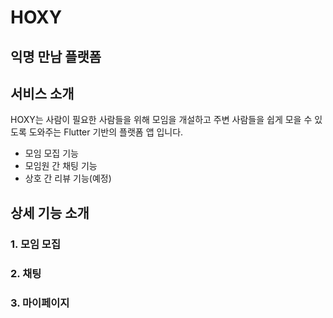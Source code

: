 # HOXY
## 익명 만남 플랫폼

<!-- [![Build Status](https://travis-ci.org/joemccann/dillinger.svg?branch=master)](https://travis-ci.org/joemccann/dillinger) -->

## 서비스 소개
HOXY는 사람이 필요한 사람들을 위해 모임을 개설하고 주변 사람들을 쉽게 모을 수 있도록 도와주는 Flutter 기반의 플랫폼 앱 입니다.
- 모임 모집 기능
- 모임원 간 채팅 기능
- 상호 간 리뷰 기능(예정)

## 상세 기능 소개
### 1. 모임 모집
### 2. 채팅
### 3. 마이페이지
